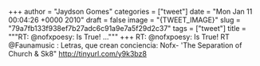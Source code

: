 
+++
author = "Jaydson Gomes"
categories = ["tweet"]
date = "Mon Jan 11 00:04:26 +0000 2010"
draft = false
image = "{TWEET_IMAGE}"
slug = "79a7fb133f938ef7b27adc6c91a9e7a5f29d2c37"
tags = ["tweet"]
title = """RT: @nofxpoesy: Is True! ..."""
+++
RT: @nofxpoesy: Is True! RT @Faunamusic : Letras, que crean conciencia: Nofx- 'The Separation of Church & Sk8"  http://tinyurl.com/y9k3bz8
